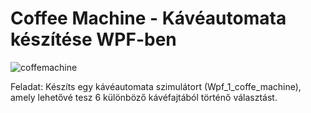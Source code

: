 # Coffee Machine - Kávéautomata készítése WPF-ben

![coffemachine](PICTURES/WPF_1_coffe_machine.png)

Feladat: Készíts egy kávéautomata szimulátort (Wpf_1_coffe_machine), amely lehetővé tesz 6 különböző kávéfajtából történő választást.
